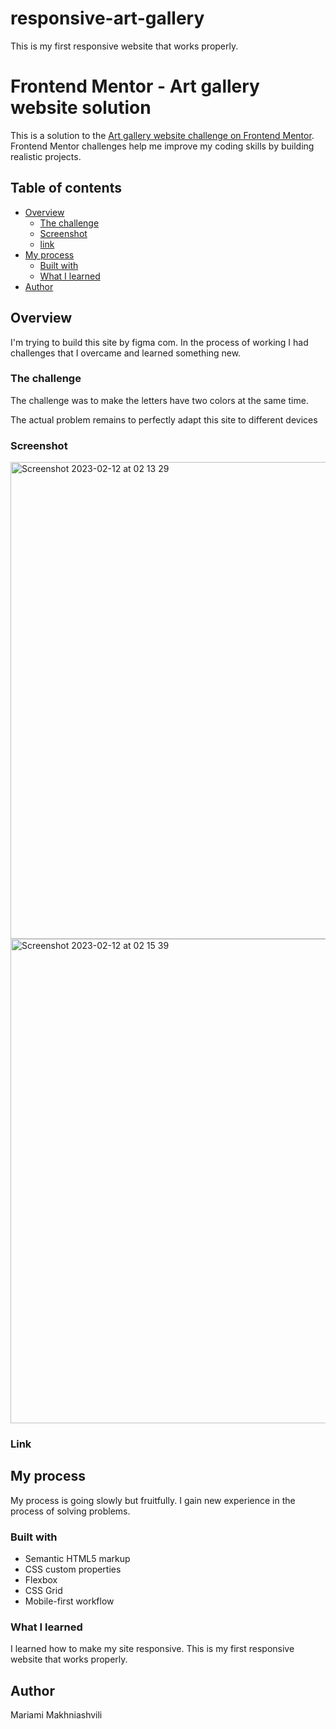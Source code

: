 # responsive-art-gallery
This is my first responsive website that works properly.


# Frontend Mentor - Art gallery website solution

This is a solution to the [Art gallery website challenge on Frontend Mentor](https://www.frontendmentor.io/challenges/art-gallery-website-yVdrZlxyA). Frontend Mentor challenges help me improve my coding skills by building realistic projects. 

## Table of contents

- [Overview](#overview)
  - [The challenge](#the-challenge)
  - [Screenshot](#screenshot)
  - [link](#link)
- [My process](#my-process)
  - [Built with](#built-with)
  - [What I learned](#what-i-learned)
- [Author](#author)
## Overview
  I'm trying to build this site by figma com. In the process of working I had challenges that I overcame and learned something new.

### The challenge
 The challenge was to make the letters have two colors at the same time.

  The actual problem remains to perfectly adapt this site to different devices

### Screenshot
   <img width="763" alt="Screenshot 2023-02-12 at 02 13 29" src="https://user-images.githubusercontent.com/117212859/218287941-8831f2bb-cddc-45cb-85d4-66b65056ba6b.png">

  <img width="775" alt="Screenshot 2023-02-12 at 02 15 39" src="https://user-images.githubusercontent.com/117212859/218287956-6fffc789-74b7-4d40-80a5-bb4a8cbca55b.png">

### Link
  <link href="https://fantastic-liger-ba6802.netlify.app/" >
  
## My process
 My process is going slowly but fruitfully. I gain new experience in the process of solving problems.

### Built with

- Semantic HTML5 markup
- CSS custom properties
- Flexbox
- CSS Grid
- Mobile-first workflow

### What I learned
 
 I learned how to make my site responsive. This is my first responsive website that works properly.

## Author

Mariami Makhniashvili


